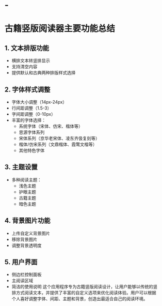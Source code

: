 # -
# 古籍竖版阅读器主要功能总结
## 1. 文本排版功能
- 横排文本转竖排显示
- 支持清空内容
- 提供默认和古典两种排版样式选择
## 2. 字体样式调整
- 字体大小调整（14px-24px）
- 行间距调整（1.5-3）
- 字间距调整（0-10px）
- 丰富的字体选择：
  - 系统字体（宋体、仿宋、楷体等）
  - 思源字体系列
  - 宋体系列（京华老宋体、凌东齐伋复刻等）
  - 楷体/仿宋系列（文鼎楷体、霞鹜文楷等）
  - 其他特色字体
## 3. 主题设置
- 多种阅读主题：
  - 浅色主题
  - 护眼主题
  - 古籍主题
  - 暗色主题
## 4. 背景图片功能
- 上传自定义背景图片
- 移除背景图片
- 调整背景透明度
## 5. 用户界面
- 侧边栏控制面板
- 主阅读区域
- 简洁的使用说明
这个应用程序专为古籍竖版阅读设计，让用户能够以传统的竖排方式阅读文本，并提供了丰富的自定义选项来优化阅读体验。用户可以根据个人喜好调整字体、间距、主题和背景，创造出最适合自己的阅读环境。
